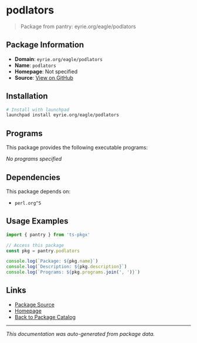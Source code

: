 # podlators

> Package from pantry: eyrie.org/eagle/podlators

## Package Information

- **Domain**: `eyrie.org/eagle/podlators`
- **Name**: `podlators`
- **Homepage**: Not specified
- **Source**: [View on GitHub](https://github.com/pkgxdev/pantry/tree/main/projects/eyrie.org/eagle/podlators/package.yml)

## Installation

```bash
# Install with launchpad
launchpad install eyrie.org/eagle/podlators
```

## Programs

This package provides the following executable programs:

*No programs specified*

## Dependencies

This package depends on:

- `perl.org^5`

## Usage Examples

```typescript
import { pantry } from 'ts-pkgx'

// Access this package
const pkg = pantry.podlators

console.log(`Package: ${pkg.name}`)
console.log(`Description: ${pkg.description}`)
console.log(`Programs: ${pkg.programs.join(', ')}`)
```

## Links

- [Package Source](https://github.com/pkgxdev/pantry/tree/main/projects/eyrie.org/eagle/podlators/package.yml)
- [Homepage](#)
- [Back to Package Catalog](../../../../package-catalog.md)

---

*This documentation was auto-generated from package data.*
